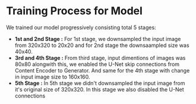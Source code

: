 Training Process for Model
==========================

We trained our model progressively consisting total 5 stages:

* **1st and 2nd Stage :** For 1st stage, we downsampled the input image from 320x320 to 20x20 and for 2nd stage the downsaampled size was 40x40.
* **3rd and 4th Stage :** From third stage, input dimentions of images was 80x80 alongwith this, we enabled the U-Net skip connections from Content Encoder to Generator. And same for the 4th stage with change in input image size to 160x160.
* **5th Stage :** In 5th stage we didn't downsampled the input image from it's original size of 320x320. In this stage we also disabled the U-Net connections
